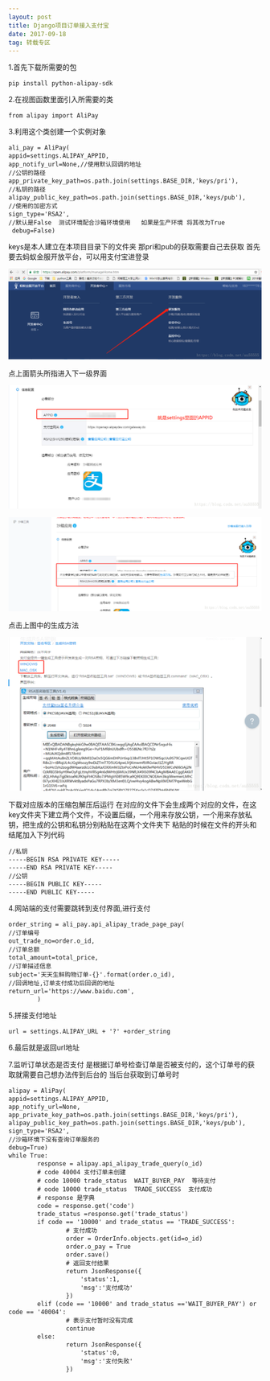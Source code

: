```yaml
---
layout: post
title: Django项目订单接入支付宝
date: 2017-09-18
tag: 转载专区
---
```


1.首先下载所需要的包

```
pip install python-alipay-sdk
```



2.在视图函数里面引入所需要的类

```
from alipay import AliPay
```



3.利用这个类创建一个实例对象

```
ali_pay = AliPay(
appid=settings.ALIPAY_APPID,
app_notify_url=None,//使用默认回调的地址
//公钥的路径
app_private_key_path=os.path.join(settings.BASE_DIR,'keys/pri'),
//私钥的路径
alipay_public_key_path=os.path.join(settings.BASE_DIR,'keys/pub'),
//使用的加密方式
sign_type='RSA2',
//默认是False  测试环境配合沙箱环境使用   如果是生产环境 将其改为True
 debug=False)

```

keys是本人建立在本项目目录下的文件夹 
那pri和pub的获取需要自己去获取 
首先要去蚂蚁金服开放平台，可以用支付宝进登录

![](/images/posts/alipay/01.png)

点上面箭头所指进入下一级界面 

![](/images/posts/alipay/02.png)

![](/images/posts/alipay/03.png)

点击上图中的生成方法 

![](/images/posts/alipay/04.png)

下载对应版本的压缩包解压后运行 
在对应的文件下会生成两个对应的文件，在这key文件夹下建立两个文件，不设置后缀，一个用来存放公钥，一个用来存放私钥，把生成的公钥和私钥分别粘贴在这两个文件夹下 
粘贴的时候在文件的开头和结尾加入下列代码

```
//私钥
-----BEGIN RSA PRIVATE KEY-----
-----END RSA PRIVATE KEY-----
//公钥
-----BEGIN PUBLIC KEY-----
-----END PUBLIC KEY-----
```

4.网站端的支付需要跳转到支付界面,进行支付

```
order_string = ali_pay.api_alipay_trade_page_pay(
//订单编号
out_trade_no=order.o_id,
//订单总额
total_amount=total_price,
//订单描述信息
subject='天天生鲜购物订单-{}'.format(order.o_id),
//回调地址,订单支付成功后回调的地址
return_url='https://www.baidu.com',
        )
```

5.拼接支付地址

```
url = settings.ALIPAY_URL + '?' +order_string
```

6.最后就是返回url地址

7.监听订单状态是否支付 
是根据订单号检查订单是否被支付的，这个订单号的获取就需要自己想办法传到后台的 
当后台获取到订单号时

```
alipay = AliPay(
appid=settings.ALIPAY_APPID,
app_notify_url=None,
app_private_key_path=os.path.join(settings.BASE_DIR,'keys/pri'),            alipay_public_key_path=os.path.join(settings.BASE_DIR,'keys/pub'),
sign_type='RSA2',
//沙箱环境下没有查询订单服务的
debug=True)
while True:     
        response = alipay.api_alipay_trade_query(o_id)
        # code 40004 支付订单未创建
        # code 10000 trade_status  WAIT_BUYER_PAY  等待支付
        # oode 10000 trade_status  TRADE_SUCCESS  支付成功
        # response 是字典
        code = response.get('code')
        trade_status =response.get('trade_status')
        if code == '10000' and trade_status == 'TRADE_SUCCESS':
                # 支付成功
                order = OrderInfo.objects.get(id=o_id)
                order.o_pay = True
                order.save()
                # 返回支付结果
                return JsonResponse({
                    'status':1,
                    'msg':'支付成功'
                })
        elif (code == '10000' and trade_status =='WAIT_BUYER_PAY') or code == '40004':
                # 表示支付暂时没有完成
                continue
        else:
                return JsonResponse({
                    'status':0,
                    'msg':'支付失败'
                })

```

